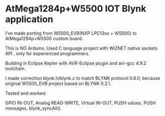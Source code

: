 # AtMega1284p+W5500 IOT Blynk application

I’ve made porting from W5500_EVB(NXP LPC13xx + W5500) to AtMega1284p+W5500 custom board.

This is NO Arduino. Used C language project with WIZNET native sockets API , only for experienced programmers.

Building in Eclipse Kepler with AVR-Eclipse plugin and avr-gcc 4.9.2 toolchain.

I made correction blynk.h/blynk.c to match BLYNK protocol 0.6.0,
because original W5500_EVB project based on BLYNK 0.2.1.

Tested and worked:

GPIO IN-OUT, Analog READ-WRITE, Virtual IN-OUT, PUSH values, PUSH messages, blynk_syncAll().
